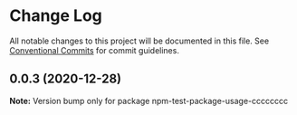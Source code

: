 # Change Log

All notable changes to this project will be documented in this file.
See [Conventional Commits](https://conventionalcommits.org) for commit guidelines.

## 0.0.3 (2020-12-28)

**Note:** Version bump only for package npm-test-package-usage-cccccccc
